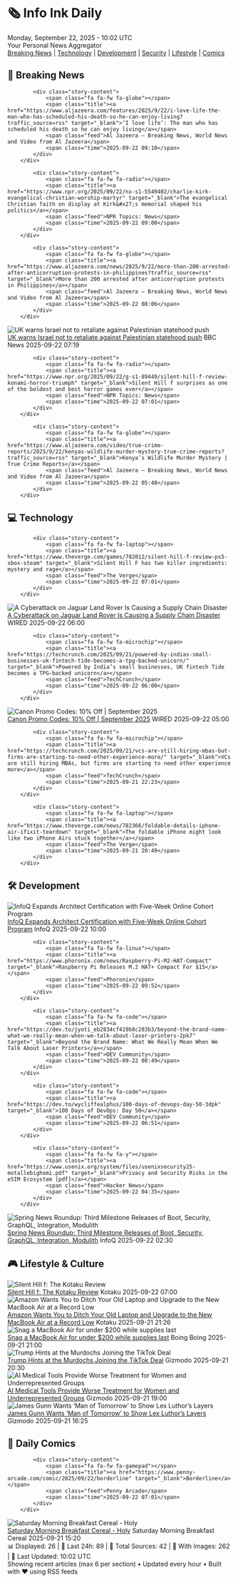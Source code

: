<!-- Processing 54 RSS feeds at 2025-09-22 10:02:09 UTC -->
<!-- Processing: XKCD -->
<!-- Processing: Saturday Morning Breakfast Cereal -->
<!-- Processing: Penny Arcade -->
<!-- Processing: Poorly Drawn Lines -->
<!-- Processing: Dilbert -->
<!-- Processing: Cyanide & Happiness -->
<!-- Processing: Girl Genius -->
<!-- Processing: Dinosaur Comics -->
<!-- Processing: Al Jazeera Breaking News -->
<!-- Processing: NPR News -->
<!-- Processing: CBC News -->
<!-- Error processing https://rss.cbc.ca/lineup/topstories.xml: The read operation timed out -->
<!-- Processing: Reuters Top News -->
<!-- Processing: Associated Press Breaking -->
<!-- Processing: NBC News Breaking -->
<!-- Processing: Sky News World -->
<!-- Processing: TechCrunch -->
<!-- Processing: WIRED -->
<!-- Processing: Slashdot -->
<!-- Processing: Lobsters Python -->
<!-- Processing: Phoronix Linux News -->
<!-- Processing: OMG! Ubuntu -->
<!-- Processing: DistroWatch -->
<!-- Processing: Red Hat Blog -->
<!-- Processing: Ubuntu Blog -->
<!-- Processing: GitHub Blog -->
<!-- Processing: GitLab Blog -->
<!-- Processing: InfoQ -->
<!-- Processing: DZone -->
<!-- Processing: Lifehacker -->
<!-- Processing: Kotaku -->
<!-- Processing: Boing Boing -->
<!-- Processing: Krebs on Security -->
<!-- Generated 5 new posts out of 32 feeds processed -->
<div class="newspaper-header">
    <h1 class="newspaper-title">🗞️ Info Ink Daily</h1>
    <div class="newspaper-date">Monday, September 22, 2025 - 10:02 UTC</div>
    <div class="newspaper-subtitle">Your Personal News Aggregator</div>
</div>

<div class="newspaper-nav">
    <a href="#breaking">Breaking News</a> |
    <a href="#tech">Technology</a> |
    <a href="#dev">Development</a> |
    <a href="#security">Security</a> |
    <a href="#lifestyle">Lifestyle</a> |
    <a href="#webcomics">Comics</a>
</div>

<div class="news-section breaking-news" id="breaking">
<h2 class="section-header">🚨 Breaking News</h2>
<div class="stories-container">
<div class="story">
            
            <div class="story-content">
                <span class="fa fa-fw fa-globe"></span>
                <span class="title"><a href="https://www.aljazeera.com/features/2025/9/22/i-love-life-the-man-who-has-scheduled-his-death-so-he-can-enjoy-living?traffic_source=rss" target="_blank">‘I love life’: The man who has scheduled his death so he can enjoy living</a></span>
                <span class="feed">Al Jazeera – Breaking News, World News and Video from Al Jazeera</span>
                <span class="time">2025-09-22 09:10</span>
            </div>
        </div>
<div class="story">
            
            <div class="story-content">
                <span class="fa fa-fw fa-radio"></span>
                <span class="title"><a href="https://www.npr.org/2025/09/22/nx-s1-5549402/charlie-kirk-evangelical-christian-worship-martyr" target="_blank">The evangelical Christian faith on display at Kirk&#x27;s memorial shaped his politics</a></span>
                <span class="feed">NPR Topics: News</span>
                <span class="time">2025-09-22 09:00</span>
            </div>
        </div>
<div class="story">
            
            <div class="story-content">
                <span class="fa fa-fw fa-globe"></span>
                <span class="title"><a href="https://www.aljazeera.com/news/2025/9/22/more-than-200-arrested-after-anticorruption-protests-in-philippines?traffic_source=rss" target="_blank">More than 200 arrested after anticorruption protests in Philippines</a></span>
                <span class="feed">Al Jazeera – Breaking News, World News and Video from Al Jazeera</span>
                <span class="time">2025-09-22 08:06</span>
            </div>
        </div>
<div class="story">
            <img src="https://ichef.bbci.co.uk/ace/standard/240/cpsprodpb/db03/live/1d62c830-977b-11f0-84c8-99de564f0440.jpg" alt="UK warns Israel not to retaliate against Palestinian statehood push" class="story-image" loading="lazy" onerror="this.style.display='none'">
            <div class="story-content">
                <span class="fa fa-fw fa-flag"></span>
                <span class="title"><a href="https://www.bbc.com/news/articles/c1wggrdn9dno?at_medium=RSS&at_campaign=rss" target="_blank">UK warns Israel not to retaliate against Palestinian statehood push</a></span>
                <span class="feed">BBC News</span>
                <span class="time">2025-09-22 07:19</span>
            </div>
        </div>
<div class="story">
            
            <div class="story-content">
                <span class="fa fa-fw fa-radio"></span>
                <span class="title"><a href="https://www.npr.org/2025/09/22/g-s1-89449/silent-hill-f-review-konami-horror-triumph" target="_blank">Silent Hill f surprises as one of the boldest and best horror games ever</a></span>
                <span class="feed">NPR Topics: News</span>
                <span class="time">2025-09-22 07:01</span>
            </div>
        </div>
<div class="story">
            
            <div class="story-content">
                <span class="fa fa-fw fa-globe"></span>
                <span class="title"><a href="https://www.aljazeera.com/video/true-crime-reports/2025/9/22/kenyas-wildlife-murder-mystery-true-crime-reports?traffic_source=rss" target="_blank">Kenya’s Wildlife Murder Mystery | True Crime Reports</a></span>
                <span class="feed">Al Jazeera – Breaking News, World News and Video from Al Jazeera</span>
                <span class="time">2025-09-22 05:48</span>
            </div>
        </div>
</div>
</div>
<div class="news-section tech-news" id="tech">
<h2 class="section-header">💻 Technology</h2>
<div class="stories-container">
<div class="story">
            
            <div class="story-content">
                <span class="fa fa-fw fa-laptop"></span>
                <span class="title"><a href="https://www.theverge.com/games/782012/silent-hill-f-review-ps5-xbox-steam" target="_blank">Silent Hill F has two killer ingredients: mystery and rage</a></span>
                <span class="feed">The Verge</span>
                <span class="time">2025-09-22 07:01</span>
            </div>
        </div>
<div class="story">
            <img src="https://media.wired.com/photos/68cc38742f579b2151ce2616/master/pass/jaguar-hack-sec-1953409218.jpg" alt="A Cyberattack on Jaguar Land Rover Is Causing a Supply Chain Disaster" class="story-image" loading="lazy" onerror="this.style.display='none'">
            <div class="story-content">
                <span class="fa fa-fw fa-bolt"></span>
                <span class="title"><a href="https://www.wired.com/story/jlr-jaguar-land-rover-cyberattack-supply-chain-disaster/" target="_blank">A Cyberattack on Jaguar Land Rover Is Causing a Supply Chain Disaster</a></span>
                <span class="feed">WIRED</span>
                <span class="time">2025-09-22 06:00</span>
            </div>
        </div>
<div class="story">
            
            <div class="story-content">
                <span class="fa fa-fw fa-microchip"></span>
                <span class="title"><a href="https://techcrunch.com/2025/09/21/powered-by-indias-small-businesses-uk-fintech-tide-becomes-a-tpg-backed-unicorn/" target="_blank">Powered by India’s small businesses, UK fintech Tide becomes a TPG-backed unicorn</a></span>
                <span class="feed">TechCrunch</span>
                <span class="time">2025-09-22 06:00</span>
            </div>
        </div>
<div class="story">
            <img src="https://media.wired.com/photos/66ea077251891e6d3cb5d5cf/master/pass/WIRED-Coupons-3.jpg" alt="Canon Promo Codes: 10% Off | September 2025" class="story-image" loading="lazy" onerror="this.style.display='none'">
            <div class="story-content">
                <span class="fa fa-fw fa-bolt"></span>
                <span class="title"><a href="https://www.wired.com/story/canon-promo-code/" target="_blank">Canon Promo Codes: 10% Off | September 2025</a></span>
                <span class="feed">WIRED</span>
                <span class="time">2025-09-22 05:00</span>
            </div>
        </div>
<div class="story">
            
            <div class="story-content">
                <span class="fa fa-fw fa-microchip"></span>
                <span class="title"><a href="https://techcrunch.com/2025/09/21/vcs-are-still-hiring-mbas-but-firms-are-starting-to-need-other-experience-more/" target="_blank">VCs are still hiring MBAs, but firms are starting to need other experience more</a></span>
                <span class="feed">TechCrunch</span>
                <span class="time">2025-09-21 22:23</span>
            </div>
        </div>
<div class="story">
            
            <div class="story-content">
                <span class="fa fa-fw fa-laptop"></span>
                <span class="title"><a href="https://www.theverge.com/news/782366/foldable-details-iphone-air-ifixit-teardown" target="_blank">The foldable iPhone might look like two iPhone Airs stuck together</a></span>
                <span class="feed">The Verge</span>
                <span class="time">2025-09-21 20:49</span>
            </div>
        </div>
</div>
</div>
<div class="news-section dev-news" id="dev">
<h2 class="section-header">🛠️ Development</h2>
<div class="stories-container">
<div class="story">
            <img src="https://res.infoq.com/news/2025/09/architect-certification-program/en/headerimage/architect-certification-program-1758262948995.jpg" alt="InfoQ Expands Architect Certification with Five-Week Online Cohort Program" class="story-image" loading="lazy" onerror="this.style.display='none'">
            <div class="story-content">
                <span class="fa fa-fw fa-info-circle"></span>
                <span class="title"><a href="https://www.infoq.com/news/2025/09/architect-certification-program/?utm_campaign=infoq_content&utm_source=infoq&utm_medium=feed&utm_term=global" target="_blank">InfoQ Expands Architect Certification with Five-Week Online Cohort Program</a></span>
                <span class="feed">InfoQ</span>
                <span class="time">2025-09-22 10:00</span>
            </div>
        </div>
<div class="story">
            
            <div class="story-content">
                <span class="fa fa-fw fa-linux"></span>
                <span class="title"><a href="https://www.phoronix.com/news/Raspberry-Pi-M2-HAT-Compact" target="_blank">Raspberry Pi Releases M.2 HAT+ Compact For $15</a></span>
                <span class="feed">Phoronix</span>
                <span class="time">2025-09-22 09:52</span>
            </div>
        </div>
<div class="story">
            
            <div class="story-content">
                <span class="fa fa-fw fa-code"></span>
                <span class="title"><a href="https://dev.to/jyoti_eb2834cf419b8c283b3/beyond-the-brand-name-what-we-really-mean-when-we-talk-about-laser-printers-2pk7" target="_blank">Beyond the Brand Name: What We Really Mean When We Talk About Laser Printers</a></span>
                <span class="feed">DEV Community</span>
                <span class="time">2025-09-22 08:49</span>
            </div>
        </div>
<div class="story">
            
            <div class="story-content">
                <span class="fa fa-fw fa-code"></span>
                <span class="title"><a href="https://dev.to/wycliffealphus/100-days-of-devops-day-50-3dpk" target="_blank">100 Days of DevOps: Day 50</a></span>
                <span class="feed">DEV Community</span>
                <span class="time">2025-09-22 06:51</span>
            </div>
        </div>
<div class="story">
            
            <div class="story-content">
                <span class="fa fa-fw fa-y"></span>
                <span class="title"><a href="https://www.usenix.org/system/files/usenixsecurity25-motallebighomi.pdf" target="_blank">Privacy and Security Risks in the eSIM Ecosystem [pdf]</a></span>
                <span class="feed">Hacker News</span>
                <span class="time">2025-09-22 04:35</span>
            </div>
        </div>
<div class="story">
            <img src="https://res.infoq.com/news/2025/09/spring-news-roundup-sep15-2025/en/headerimage/java-istock-image-01-1758459617744.jpg" alt="Spring News Roundup: Third Milestone Releases of Boot, Security, GraphQL, Integration, Modulith" class="story-image" loading="lazy" onerror="this.style.display='none'">
            <div class="story-content">
                <span class="fa fa-fw fa-info-circle"></span>
                <span class="title"><a href="https://www.infoq.com/news/2025/09/spring-news-roundup-sep15-2025/?utm_campaign=infoq_content&utm_source=infoq&utm_medium=feed&utm_term=global" target="_blank">Spring News Roundup: Third Milestone Releases of Boot, Security, GraphQL, Integration, Modulith</a></span>
                <span class="feed">InfoQ</span>
                <span class="time">2025-09-22 02:30</span>
            </div>
        </div>
</div>
</div>
<div class="news-section lifestyle-news" id="lifestyle">
<h2 class="section-header">🎮 Lifestyle & Culture</h2>
<div class="stories-container">
<div class="story">
            <img src="https://kotaku.com/app/uploads/2025/09/MAIN-3.jpg" alt="Silent Hill f: The Kotaku Review" class="story-image" loading="lazy" onerror="this.style.display='none'">
            <div class="story-content">
                <span class="fa fa-fw fa-gamepad"></span>
                <span class="title"><a href="https://kotaku.com/silent-hill-f-review-horror-konami-hinako-ryukishi07-2000627505" target="_blank">Silent Hill f: The Kotaku Review</a></span>
                <span class="feed">Kotaku</span>
                <span class="time">2025-09-22 07:00</span>
            </div>
        </div>
<div class="story">
            <img src="https://kotaku.com/app/uploads/2025/08/macbook-air-2025-apple.jpg" alt="Amazon Wants You to Ditch Your Old Laptop and Upgrade to the New MacBook Air at a Record Low" class="story-image" loading="lazy" onerror="this.style.display='none'">
            <div class="story-content">
                <span class="fa fa-fw fa-gamepad"></span>
                <span class="title"><a href="https://kotaku.com/amazon-wants-you-to-ditch-your-old-laptop-and-upgrade-to-the-new-macbook-air-at-a-record-low-2000627500" target="_blank">Amazon Wants You to Ditch Your Old Laptop and Upgrade to the New MacBook Air at a Record Low</a></span>
                <span class="feed">Kotaku</span>
                <span class="time">2025-09-21 21:26</span>
            </div>
        </div>
<div class="story">
            <img src="https://i0.wp.com/boingboing.net/wp-content/uploads/2025/09/Apple-MacBook-Air-13.3-3.jpg?fit=1200%2C901&amp;quality=60&amp;ssl=1" alt="Snag a MacBook Air for under $200 while supplies last" class="story-image" loading="lazy" onerror="this.style.display='none'">
            <div class="story-content">
                <span class="fa fa-fw fa-arrow-right"></span>
                <span class="title"><a href="https://boingboing.net/2025/09/21/snag-a-macbook-air-for-under-200-while-supplies-last.html" target="_blank">Snag a MacBook Air for under $200 while supplies last</a></span>
                <span class="feed">Boing Boing</span>
                <span class="time">2025-09-21 21:00</span>
            </div>
        </div>
<div class="story">
            <img src="https://gizmodo.com/app/uploads/2023/02/095e738dd3c65bc27b597b6986623740.jpg" alt="Trump Hints at the Murdochs Joining the TikTok Deal" class="story-image" loading="lazy" onerror="this.style.display='none'">
            <div class="story-content">
                <span class="fa fa-fw fa-computer"></span>
                <span class="title"><a href="https://gizmodo.com/trump-hints-at-the-murdochs-joining-the-tiktok-deal-2000661964" target="_blank">Trump Hints at the Murdochs Joining the TikTok Deal</a></span>
                <span class="feed">Gizmodo</span>
                <span class="time">2025-09-21 20:30</span>
            </div>
        </div>
<div class="story">
            <img src="https://gizmodo.com/app/uploads/2025/08/woman-at-doctors-office.jpg" alt="AI Medical Tools Provide Worse Treatment for Women and Underrepresented Groups" class="story-image" loading="lazy" onerror="this.style.display='none'">
            <div class="story-content">
                <span class="fa fa-fw fa-computer"></span>
                <span class="title"><a href="https://gizmodo.com/ai-medical-tools-provide-worse-treatment-for-women-and-underrepresented-groups-2000661945" target="_blank">AI Medical Tools Provide Worse Treatment for Women and Underrepresented Groups</a></span>
                <span class="feed">Gizmodo</span>
                <span class="time">2025-09-21 19:00</span>
            </div>
        </div>
<div class="story">
            <img src="https://gizmodo.com/app/uploads/2025/07/james-gunn-superman-lex-luthor-mr-handsome.jpg" alt="James Gunn Wants ‘Man of Tomorrow’ to Show Lex Luthor’s Layers" class="story-image" loading="lazy" onerror="this.style.display='none'">
            <div class="story-content">
                <span class="fa fa-fw fa-computer"></span>
                <span class="title"><a href="https://gizmodo.com/james-gunn-wants-man-of-tomorrow-to-show-lex-luthors-layers-2000661860" target="_blank">James Gunn Wants ‘Man of Tomorrow’ to Show Lex Luthor’s Layers</a></span>
                <span class="feed">Gizmodo</span>
                <span class="time">2025-09-21 16:25</span>
            </div>
        </div>
</div>
</div>
<div class="news-section webcomics-section" id="webcomics">
<h2 class="section-header">🎨 Daily Comics</h2>
<div class="stories-container">
<div class="story">
            
            <div class="story-content">
                <span class="fa fa-fw fa-gamepad"></span>
                <span class="title"><a href="https://www.penny-arcade.com/comic/2025/09/22/borderline" target="_blank">Borderline</a></span>
                <span class="feed">Penny Arcade</span>
                <span class="time">2025-09-22 07:01</span>
            </div>
        </div>
<div class="story">
            <img src="https://www.smbc-comics.com/comics/1758236416-20250921.png" alt="Saturday Morning Breakfast Cereal - Holy" class="story-image" loading="lazy" onerror="this.style.display='none'">
            <div class="story-content">
                <span class="fa fa-fw fa-smile"></span>
                <span class="title"><a href="https://www.smbc-comics.com/comic/holy" target="_blank">Saturday Morning Breakfast Cereal - Holy</a></span>
                <span class="feed">Saturday Morning Breakfast Cereal</span>
                <span class="time">2025-09-21 15:20</span>
            </div>
        </div>
</div>
</div>

<div class="newspaper-footer">
    <div class="stats">
        📊 Displayed: 26 | 📅 Last 24h: 89 | 📡 Total Sources: 42 | 📸 With Images: 262 |
        🔄 Last Updated: 10:02 UTC
    </div>
    <div class="footer-note">
        Showing recent articles (max 6 per section) • Updated every hour • Built with ❤️ using RSS feeds
    </div>
</div>
